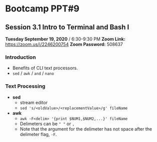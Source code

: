 

# Bootcamp PPT#9
## Session 3.1 Intro to Terminal and Bash I
**Tuesday September 19, 2020** / 6:30-9:30 PM
**Zoom Link:** https://zoom.us/j/2246200754 
**Zoom Password:** 508637

### Introduction

- Benefits of CLI text processors.
- `sed` / `awk` / `and` / `nano`

### Text Processing

- **sed**
  - stream editor
  - `sed 's/<oldValue>/<replacementValue>/g' fileName`
- **awk**
  - `awk -F<delim> '{print $NUM1,$NUM2,...}' fileName`
  - Delimeters can be `" "` or `,`
  - Note that the argument for the delimeter has not space after the delimeter flag, `-F`.

